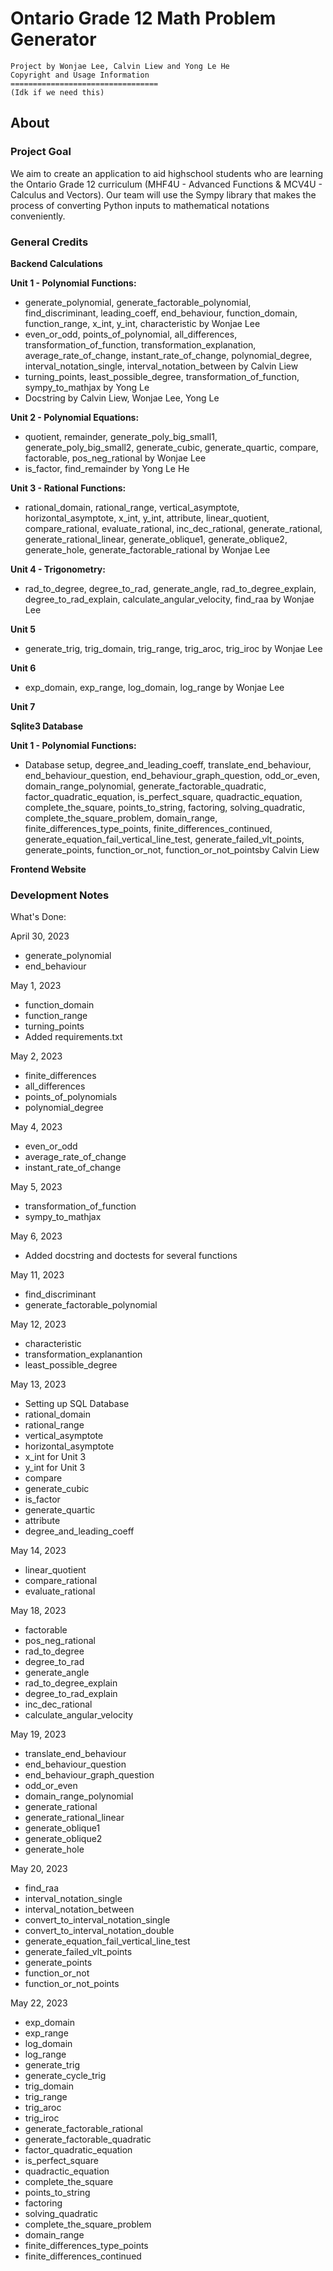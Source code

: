 # Ontario Grade 12 Math Problem Generator #

```
Project by Wonjae Lee, Calvin Liew and Yong Le He
Copyright and Usage Information
=================================
(Idk if we need this)

```

## **About** ##

### **Project Goal** ###
  We aim to create an application to aid highschool students who are learning the Ontario Grade 12 curriculum (MHF4U - Advanced Functions & MCV4U - Calculus and Vectors). Our team will use the Sympy library that makes the process of converting Python inputs to mathematical notations conveniently.


### **General Credits** ###

**Backend Calculations**

**Unit 1 - Polynomial Functions:**
* generate_polynomial, generate_factorable_polynomial, find_discriminant, leading_coeff, end_behaviour, function_domain, function_range, x_int, y_int, characteristic by Wonjae Lee
* even_or_odd, points_of_polynomial, all_differences, transformation_of_function, transformation_explanation, average_rate_of_change, instant_rate_of_change, polynomial_degree, interval_notation_single, interval_notation_between by Calvin Liew
* turning_points, least_possible_degree, transformation_of_function, sympy_to_mathjax by Yong Le
* Docstring by Calvin Liew, Wonjae Lee, Yong Le

**Unit 2 - Polynomial Equations:**
* quotient, remainder, generate_poly_big_small1, generate_poly_big_small2, generate_cubic, generate_quartic, compare, factorable, pos_neg_rational by Wonjae Lee
* is_factor, find_remainder by Yong Le He

**Unit 3 - Rational Functions:**
* rational_domain, rational_range, vertical_asymptote, horizontal_asymptote, x_int, y_int, attribute, linear_quotient, compare_rational, evaluate_rational, inc_dec_rational, generate_rational, generate_rational_linear, generate_oblique1, generate_oblique2, generate_hole, generate_factorable_rational by Wonjae Lee

**Unit 4 - Trigonometry:**
* rad_to_degree, degree_to_rad, generate_angle, rad_to_degree_explain, degree_to_rad_explain, calculate_angular_velocity, find_raa by Wonjae Lee

**Unit 5**
* generate_trig, trig_domain, trig_range, trig_aroc, trig_iroc by Wonjae Lee

**Unit 6**
* exp_domain, exp_range, log_domain, log_range by Wonjae Lee

**Unit 7**

**Sqlite3 Database**

**Unit 1 - Polynomial Functions:**
* Database setup, degree_and_leading_coeff, translate_end_behaviour, end_behaviour_question, end_behaviour_graph_question, odd_or_even, domain_range_polynomial, generate_factorable_quadratic, factor_quadratic_equation, is_perfect_square, quadractic_equation, complete_the_square, points_to_string, factoring, solving_quadratic, complete_the_square_problem, domain_range, finite_differences_type_points, finite_differences_continued, 
generate_equation_fail_vertical_line_test, generate_failed_vlt_points, generate_points, function_or_not, function_or_not_pointsby Calvin Liew

**Frontend Website**


### **Development Notes** ###

What's Done:

April 30, 2023
* generate_polynomial
* end_behaviour

May 1, 2023
* function_domain
* function_range
* turning_points
* Added requirements.txt

May 2, 2023
* finite_differences
* all_differences
* points_of_polynomials
* polynomial_degree

May 4, 2023
* even_or_odd
* average_rate_of_change
* instant_rate_of_change

May 5, 2023
* transformation_of_function
* sympy_to_mathjax

May 6, 2023
* Added docstring and doctests for several functions

May 11, 2023
* find_discriminant
* generate_factorable_polynomial

May 12, 2023
* characteristic
* transformation_explanantion
* least_possible_degree

May 13, 2023
* Setting up SQL Database
* rational_domain 
* rational_range 
* vertical_asymptote
* horizontal_asymptote 
* x_int for Unit 3
* y_int for Unit 3
* compare
* generate_cubic
* is_factor
* generate_quartic
* attribute
* degree_and_leading_coeff

May 14, 2023
* linear_quotient
* compare_rational
* evaluate_rational

May 18, 2023
* factorable
* pos_neg_rational
* rad_to_degree
* degree_to_rad
* generate_angle
* rad_to_degree_explain
* degree_to_rad_explain
* inc_dec_rational
* calculate_angular_velocity

May 19, 2023
* translate_end_behaviour
* end_behaviour_question
* end_behaviour_graph_question
* odd_or_even
* domain_range_polynomial
* generate_rational
* generate_rational_linear
* generate_oblique1
* generate_oblique2
* generate_hole

May 20, 2023
* find_raa
* interval_notation_single
* interval_notation_between
* convert_to_interval_notation_single
* convert_to_interval_notation_double
* generate_equation_fail_vertical_line_test
* generate_failed_vlt_points
* generate_points
* function_or_not
* function_or_not_points

May 22, 2023
* exp_domain
* exp_range
* log_domain
* log_range
* generate_trig
* generate_cycle_trig
* trig_domain
* trig_range
* trig_aroc
* trig_iroc
* generate_factorable_rational
* generate_factorable_quadratic
* factor_quadratic_equation
* is_perfect_square
* quadractic_equation
* complete_the_square
* points_to_string
* factoring
* solving_quadratic
* complete_the_square_problem
* domain_range
* finite_differences_type_points
* finite_differences_continued
